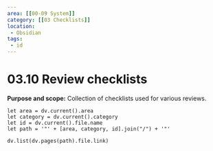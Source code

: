 ```yaml
---
area: [[00-09 System]]
category: [[03 Checklists]]
location:
 - Obsidian
tags:
 - id
---
```


# 03.10 Review checklists

**Purpose and scope:** Collection of checklists used for various reviews.

```dataviewjs
let area = dv.current().area
let category = dv.current().category
let id = dv.current().file.name
let path = '"' + [area, category, id].join("/") + '"'

dv.list(dv.pages(path).file.link)
```
